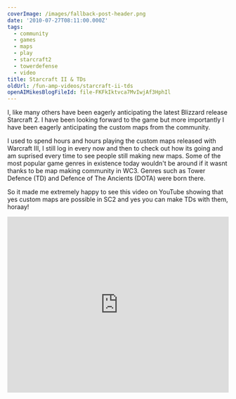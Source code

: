 ```yaml
---
coverImage: /images/fallback-post-header.png
date: '2010-07-27T08:11:00.000Z'
tags:
  - community
  - games
  - maps
  - play
  - starcraft2
  - towerdefense
  - video
title: Starcraft II & TDs
oldUrl: /fun-amp-videos/starcraft-ii-tds
openAIMikesBlogFileId: file-FKFkIktvca7MvIwjAf3HphIl
---
```


I, like many others have been eagerly anticipating the latest Blizzard release Starcraft 2\. I have been looking forward to the game but more importantly I have been eagerly anticipating the custom maps from the community.

<!-- more -->

I used to spend hours and hours playing the custom maps released with Warcraft III, I still log in every now and then to check out how its going and am suprised every time to see people still making new maps. Some of the most popular game genres in existence today wouldn't be around if it wasnt thanks to be map making community in WC3\. Genres such as Tower Defence (TD) and Defence of The Ancients (DOTA) were born there.

So it made me extremely happy to see this video on YouTube showing that yes custom maps are possible in SC2 and yes you can make TDs with them, horaay!

<iframe width="100%" height="400" src="https://www.youtube.com/embed/Yx2aOFnDLcQ" frameborder="0" allow="accelerometer; autoplay; clipboard-write; encrypted-media; gyroscope; picture-in-picture" allowfullscreen></iframe>
